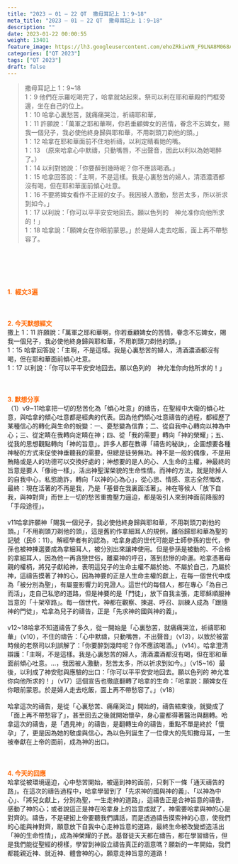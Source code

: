 ```yaml
---
title: "2023 – 01 – 22 QT  撒母耳記上 1：9~18"
meta_title: "2023 – 01 – 22 QT  撒母耳記上 1：9~18"
description: ""
date: 2023-01-22 00:00:55
weight: 13401
feature_image: https://lh3.googleusercontent.com/ehoZRkiwYN_F9LNA8M068AYxt73EavCZno-PD1cJRuf5BbSkQVUWr3gNEbt5kSs28Pb_Elg17kSrtf9ybWvojWoMV6I4tPM3vGRGDq6GkKkPdL2Gut4QAIw4-uykKUAtNiKgQKntvsU=w800
categories: ["QT 2023"]
tags: ["QT 2023"]
draft: false
---
```


<blockquote>撒母耳記上 1：9~18<br />
1：9 他們在示羅吃喝完了，哈拿就站起來。祭司以利在耶和華殿的門框旁邊，坐在自己的位上。<br />
1：10 哈拿心裏愁苦，就痛痛哭泣，祈禱耶和華，<br />
1：11 許願說：「萬軍之耶和華啊，你若垂顧婢女的苦情，眷念不忘婢女，賜我一個兒子，我必使他終身歸與耶和華，不用剃頭刀剃他的頭。」<br />
1：12 哈拿在耶和華面前不住地祈禱，以利定睛看她的嘴。<br />
1：13 （原來哈拿心中默禱，只動嘴唇，不出聲音，因此以利以為她喝醉了。）<br />
1：14 以利對她說：「你要醉到幾時呢？你不應該喝酒。」<br />
1：15 哈拿回答說：「主啊，不是這樣。我是心裏愁苦的婦人，清酒濃酒都沒有喝，但在耶和華面前傾心吐意。<br />
1：16 不要將婢女看作不正經的女子。我因被人激動，愁苦太多，所以祈求到如今。」<br />
1：17 以利說：「你可以平平安安地回去。願以色列的　神允准你向他所求的！」<br />
1：18 哈拿說：「願婢女在你眼前蒙恩。」於是婦人走去吃飯，面上再不帶愁容了。</blockquote><br />
&nbsp;<br />
<br />
&nbsp;<br />
<br />
<span style="color: #ff6600;"><strong>1.  經文3遍</strong></span><br />
<br />
&nbsp;<br />
<br />
<span style="color: #ff6600;"><strong>2. 今天默想經文<br />
</strong></span>撒上 1：11 許願說：「萬軍之耶和華啊，你若垂顧婢女的苦情，眷念不忘婢女，賜我一個兒子，我必使他終身歸與耶和華，不用剃頭刀剃他的頭。」<br />
1：15 哈拿回答說：「主啊，不是這樣。我是心裏愁苦的婦人，清酒濃酒都沒有喝，但在耶和華面前傾心吐意。<br />
1：17 以利說：「你可以平平安安地回去。願以色列的　神允准你向他所求的！」<br />
<br />
&nbsp;<br />
<br />
<strong><span style="color: #ff6600;">3. 默想分享<br />
</span></strong>（1）v9~11哈拿把一切的愁苦化為「傾心吐意」的禱告，在聖經中大衛的傾心吐意，與哈拿的傾心吐意都是經典的代表。因為他們傾心吐意禱告的過程，都經歷了某種信心的轉化與生命的蛻變：一、憂愁變為信靠；二、從自我中心轉向以神為中心；三、從定睛在我轉向定睛在神；四、從「我的需要」轉向「神的榮耀」；五、從我的思想觀點轉向「神的旨意」。許多人都在教導「禱告的秘訣」，企圖想要各種神秘的方式來促使神垂聽我的需要，但總是徒勞無功。神不是一般的偶像，不是用賄賂或是人的功德可以交換好處的；神想要的是人的心、人生命的主權，神最終的旨意是要人「像祂一樣」，活出神聖潔榮貌的生命性情。而神的方法，就是除掉人的自我中心，私慾詭詐，轉向「以神的心為心」，從心思、情感、意志全然悔改，最終：現在活著的不再是我，乃是「基督在我裏面活著」。神在等候人「放下自我，與神對齊」而世上一切的愁苦重擔壓力逼迫，都是吸引人來到神面前降服的「手段途徑」。<br />
<br />
v11哈拿許願神「賜我一個兒子，我必使他終身歸與耶和華，不用剃頭刀剃他的頭。」「不用剃頭刀剃他的頭」，這是舊約作拿細耳人的規例，離俗歸耶和華為聖的記號（民6：11）。解經學者有的認為，哈拿身處的世代可能是士師參孫的世代，參孫也被神揀選要成為拿細耳人，被分別出來讓神使用。但是參孫是被動的、不合格的拿細耳人，因為他一再貪戀世俗，離棄神的呼召，落到悲慘的命運。哈拿憑著母親的權柄，將兒子獻給神，表明這兒子的生命主權不屬於她、不屬於自己，乃屬於神，這禱告摸著了神的心，因為神要的正是人生命主權的獻上，在每一個世代中成為「被分別為聖」，有屬靈影響力的見證人。這世代的每個人，都在專心「為自己而活」，走自己私慾的道路，但是神要的是「門徒」，放下自我主張，走耶穌順服神旨意的「十架窄路」。每一個世代，神都在觀察、揀選、呼召、訓練人成為「跟隨神的門徒」，哈拿為兒子的禱告，正是「先求神的國與神的義」。<br />
<br />
v12~18哈拿不知道禱告了多久，從一開始是「心裏愁苦，就痛痛哭泣，祈禱耶和華」（v10），不住的禱告：「心中默禱，只動嘴唇，不出聲音」（v13），以致於被當時候的老祭司以利誤解了：「你要醉到幾時呢？你不應該喝酒。」（v14）。哈拿澄清辯護：「主啊，不是這樣。我是心裏愁苦的婦人，清酒濃酒都沒有喝，但在耶和華面前傾心吐意。…，我因被人激動，愁苦太多，所以祈求到如今。」（v15~16）最後，以利成了神安慰與應驗的出口：「你可以平平安安地回去。願以色列的 神允准你向他所求的！」（v17）這個宣告也徹底翻轉了哈拿的生命：「哈拿說：願婢女在你眼前蒙恩。於是婦人走去吃飯，面上再不帶愁容了。」（v18）<br />
<br />
哈拿這次的禱告，是從「心裏愁苦、痛痛哭泣」開始的，禱告結束後，就變成了「面上再不帶愁容了」，甚至回去之後就開始懷孕，身心靈都得著醫治與翻轉。哈拿這次的禱告，是「遇見神」的禱告，是翻轉生命的禱告，重點不單是終於「懷孕」了，更是因為她的敬虔與信心，為以色列誕生了一位偉大的先知撒母耳，一生被奉獻在上帝的面前，成為神的出口。<br />
<br />
&nbsp;<br />
<br />
<strong style="font-size: inherit;"><span style="color: #ff6600;">4. 今天的回應<br />
</span></strong>哈拿從被環境逼迫，心中愁苦開始，被逼到神的面前，只剩下一條「通天禱告的路」。在這次的禱告過程中，哈拿學習到了「先求神的國與神的義」、「以神為中心」、「將兒女獻上，分別為聖，一生走神的道路」，這禱告正是合神旨意的禱告，感動了神的心；或者說這正是神在哈拿身上的旨意成就了，神需要哈拿與神的心是對齊的。禱告，不是硬抝上帝要聽我們講話，而是透過禱告摸索神的心意，使我們的心能與神對齊，願意放下自我中心走神旨意的道路，最終生命被改變塑造活出「神的生命性情」，成為神榮耀的子民。基督徒天天都在禱告，都在學習禱告，但是我們能從聖經的榜樣，學習到神設立禱告真正的涵意嗎？願新的一年開始，我們都能親近神、就近神、體會神的心，願意走神旨意的道路！<br />
<br />
&nbsp;<br />
<br />
&nbsp;<br />
<br />
&nbsp;<br />
<br />
&nbsp;<br />
<br />
&nbsp;
        